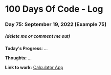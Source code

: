 # 100 Days Of Code - Log

### Day 75: September 19, 2022 (Example 75)
##### (delete me or comment me out)

**Today's Progress**: ...

**Thoughts:** ...

**Link to work:** [Calculator App](https://github.com/username/reponame)
